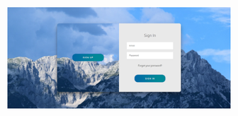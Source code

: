 
<img src="https://github.com/jaycode8/users-form/blob/main/resources/sample.png" alt="sampleform" />
